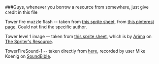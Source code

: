 ###Guys, whenever you borrow a resource from somewhere, just give credit in this file

Tower fire muzzle flash -- taken from [this sprite sheet](https://s-media-cache-ak0.pinimg.com/originals/b2/34/3b/b2343b2a8ddcff7944d6a761a1221e2b.jpg), from [this pinterest page](https://www.pinterest.com/pin/460633868108705545/). Could not find the specific author.

Tower level 1 image -- taken from [this sprite sheet](https://www.spriters-resource.com/snes/frontmission/sheet/10708/), which is by [Arima](https://www.spriters-resource.com/submitter/Arima/) on [The Spriter's Resource](https://www.spriters-resource.com).

TowerFireSound-1 -- taken directly from [here](http://soundbible.com/1228-Machine-Gun-Burst-50-Cal.html), recorded by user Mike Koenig on [SoundBible](http://soundbible.com/). 